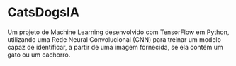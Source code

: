 # CatsDogsIA
Um projeto de Machine Learning desenvolvido com TensorFlow em Python, utilizando uma Rede Neural Convolucional (CNN) para treinar um modelo capaz de identificar, a partir de uma imagem fornecida, se ela contém um gato ou um cachorro.
